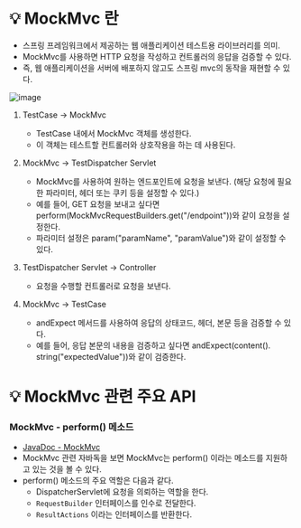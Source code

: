 # 💡 MockMvc 란
- 스프링 프레임워크에서 제공하는 웹 애플리케이션 테스트용 라이브러리를 의미.
- MockMvc를 사용하면 HTTP 요청을 작성하고 컨트롤러의 응답을 검증할 수 있다.
- 즉, 웹 애플리케이션을 서버에 배포하지 않고도 스프링 mvc의 동작을 재현할 수 있다.

![image](https://github.com/shin-je-woo/TIL/assets/39439576/5d1f7851-80ed-45ac-8e1e-c2f633a90643)

1. TestCase → MockMvc  
    - TestCase 내에서 MockMvc 객체를 생성한다.
    - 이 객체는 테스트할 컨트롤러와 상호작용을 하는 데 사용된다.

2. MockMvc → TestDispatcher Servlet
    - MockMvc를 사용하여 원하는 엔드포인트에 요청을 보낸다. (해당 요청에 필요한 파라미터, 헤더 또는 쿠키 등을 설정할 수 있다.)
    - 예를 들어, GET 요청을 보내고 싶다면 perform(MockMvcRequestBuilders.get("/endpoint"))와 같이 요청을 설정한다.
    - 파라미터 설정은 param("paramName", "paramValue")와 같이 설정할 수 있다.

3. TestDispatcher Servlet → Controller
    - 요청을 수행할 컨트롤러로 요청을 보낸다.

4. MockMvc → TestCase
    - andExpect 메서드를 사용하여 응답의 상태코드, 헤더, 본문 등을 검증할 수 있다.
    - 예를 들어, 응답 본문의 내용을 검증하고 싶다면 andExpect(content(). string("expectedValue"))와 같이 검증한다.
  
# 💡 MockMvc 관련 주요 API

### MockMvc - perform() 메소드
- [JavaDoc - MockMvc](https://docs.spring.io/spring-framework/docs/current/javadoc-api/org/springframework/test/web/servlet/MockMvc.html#method.summary)
- MockMvc 관련 자바독을 보면 MockMvc는 perform() 이라는 메소드를 지원하고 있는 것을 볼 수 있다.
- perform() 메소드의 주요 역할은 다음과 같다.
  - DispatcherServlet에 요청을 의뢰하는 역할을 한다.
  - `RequestBuilder` 인터페이스를 인수로 전달한다.
  - `ResultActions` 이라는 인터페이스를 반환한다.
